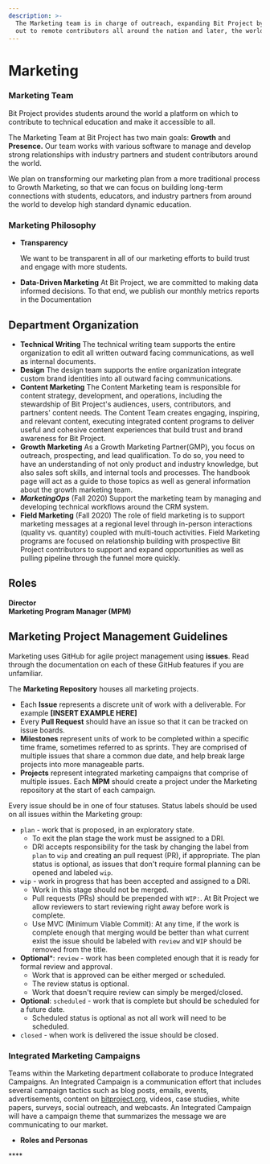 ```yaml
---
description: >-
  The Marketing team is in charge of outreach, expanding Bit Project by reaching
  out to remote contributors all around the nation and later, the world.
---
```


# Marketing

### **Marketing Team**

Bit Project provides students around the world a platform on which to contribute to technical education and make it accessible to all. 

The Marketing Team at Bit Project has two main goals: **Growth** and **Presence.** Our team works with various software to manage and develop strong relationships with industry partners and student contributors around the world.

We plan on transforming our marketing plan from a more traditional process to Growth Marketing, so that we can focus on building long-term connections with students, educators, and industry partners from around the world to develop high standard dynamic education.

### **Marketing Philosophy**

* **Transparency**

  We want to be transparent in all of our marketing efforts to build trust and engage with more students.

* **Data-Driven Marketing** At Bit Project, we are committed to making data informed decisions. To that end, we publish our monthly metrics reports in the Documentation

## **Department Organization**

* **Technical Writing**  The technical writing team supports the entire organization to edit all written outward facing communications, as well as internal documents.
* **Design**  The design team supports the entire organization integrate custom brand identities into all outward facing communications.
* **Content Marketing**  The Content Marketing team is responsible for content strategy, development, and operations, including the stewardship of Bit Project's audiences, users, contributors, and partners' content needs. The Content Team creates engaging, inspiring, and relevant content, executing integrated content programs to deliver useful and cohesive content experiences that build trust and brand awareness for Bit Project.
* **Growth Marketing**  As a Growth Marketing Partner\(GMP\), you focus on outreach, prospecting, and lead qualification. To do so, you need to have an understanding of not only product and industry knowledge, but also sales soft skills, and internal tools and processes. The handbook page will act as a guide to those topics as well as general information about the growth marketing team.
* _**MarketingOps**_ \(Fall 2020\)  Support the marketing team by managing and developing technical workflows around the CRM system.
* **Field Marketing** \(Fall 2020\)  The role of field marketing is to support marketing messages at a regional level through in-person interactions \(quality vs. quantity\) coupled with multi-touch activities. Field Marketing programs are focused on relationship building with prospective Bit Project contributors to support and expand opportunities as well as pulling pipeline through the funnel more quickly.

## **Roles**

**Director  
Marketing Program Manager \(MPM\)** 

## Marketing Project Management Guidelines

Marketing uses GitHub for agile project management using **issues**. Read through the documentation on each of these GitHub features if you are unfamiliar.

The **Marketing Repository** houses all marketing projects.

* Each **Issue** represents a discrete unit of work with a deliverable. For example  **\[INSERT EXAMPLE HERE\]**
* Every **Pull Request** should have an issue so that it can be tracked on issue boards. 
* **Milestones** represent units of work to be completed within a specific time frame, sometimes referred to as sprints. They are comprised of multiple issues that share a common due date, and help break large projects into more manageable parts.
* **Projects** represent integrated marketing campaigns that comprise of multiple issues. Each **MPM** should create a project under the Marketing repository at the start of each campaign. 

Every issue should be in one of four statuses. Status labels should be used on all issues within the Marketing group:

* `plan` - work that is proposed, in an exploratory state.
  * To exit the plan stage the work must be assigned to a DRI.
  * DRI accepts responsibility for the task by changing the label from `plan` to `wip` and creating an pull request \(PR\), if appropriate. The plan status is optional, as issues that don't require formal planning can be opened and labeled `wip`.
* `wip` - work in progress that has been accepted and assigned to a DRI.
  * Work in this stage should not be merged.
  * Pull requests \(PRs\) should be prepended with `WIP:`. At Bit Project we allow reviewers to start reviewing right away before work is complete.
  * Use MVC \(Minimum Viable Commit\): At any time, if the work is complete enough that merging would be better than what current exist the issue should be labeled with `review` and `WIP` should be removed from the title.
* **Optional**\*: `review` - work has been completed enough that it is ready for formal review and approval.
  * Work that is approved can be either merged or scheduled.
  * The review status is optional.
  * Work that doesn't require review can simply be merged/closed.
* **Optional**: `scheduled` - work that is complete but should be scheduled for a future date.
  * Scheduled status is optional as not all work will need to be scheduled.
* `closed` - when work is delivered the issue should be closed. 

### **Integrated Marketing Campaigns**

Teams within the Marketing department collaborate to produce Integrated Campaigns. An Integrated Campaign is a communication effort that includes several campaign tactics such as blog posts, emails, events, advertisements, content on [bitproject.org,](https://bitproject.org) videos, case studies, white papers, surveys, social outreach, and webcasts. An Integrated Campaign will have a campaign theme that summarizes the message we are communicating to our market.

* **Roles and Personas**

\*\*\*\*

## 



